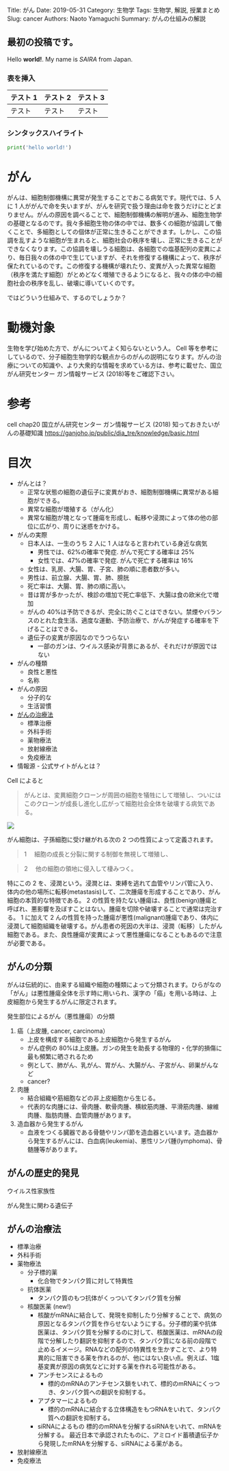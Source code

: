 Title: がん
Date: 2019-05-31
Category: 生物学
Tags: 生物学, 解説, 授業まとめ
Slug: cancer
Authors: Naoto Yamaguchi
Summary: がんの仕組みの解説

## 最初の投稿です。

Hello **world!**. My name is _SAIRA_ from Japan.

### 表を挿入

| テスト 1 | テスト 2 | テスト 3 |
| -------- | -------- | -------- |
| テスト   | テスト   | テスト   |

### シンタックスハイライト

```python
print('hello world!')
```

# がん

がんは、細胞制御機構に異常が発生することでおこる病気です。現代では、5 人に 1 人ががんで命を失いますが、がんを研究で扱う理由は命を救うだけにとどまりません。がんの原因を調べることで、細胞制御機構の解明が進み、細胞生物学の基礎となるのです。我々多細胞生物の体の中では、数多くの細胞が協調して働くことで、多細胞としての個体が正常に生きることができます。しかし、この協調を乱すような細胞が生まれると、細胞社会の秩序を壊し、正常に生きることができなくなります。この協調を壊しうる細胞は、各細胞での塩基配列の変異により、毎日我々の体の中で生じていますが、それを修復する機構によって、秩序が保たれているのです。この修復する機構が壊れたり、変異が入った異常な細胞（秩序を満たす細胞）がとめどなく増殖できるようになると、我々の体の中の細胞社会の秩序を乱し、破壊に導いていくのです。

ではどういう仕組みで、するのでしょうか？

# 動機対象

生物を学び始めた方で、がんについてよく知らないという人。
Cell 等を参考にしているので、分子細胞生物学的な観点からのがんの説明になります。がんの治療についての知識や、より大衆的な情報を求めている方は、参考に載せた、国立がん研究センター ガン情報サービス (2018)等をご確認下さい。

# 参考

cell chap20
国立がん研究センター ガン情報サービス (2018)
知っておきたいがんの基礎知識
https://ganjoho.jp/public/dia_tre/knowledge/basic.html

# 目次

  * がんとは？
    * 正常な状態の細胞の遺伝子に変異がおき、細胞制御機構に異常がある細胞ができる。
    * 異常な細胞が増殖する（がん化）
    * 異常な細胞が塊となって腫瘍を形成し、転移や浸潤によって体の他の部位に広がり、周りに迷惑をかける。
  * がんの実際
    * 日本人は、一生のうち 2 人に 1 人はなると言われている身近な病気
      * 男性では、62%の確率で発症. がんで死亡する確率は 25%
      * 女性では、47%の確率で発症. がんで死亡する確率は 16%
    * 女性は、乳房、大腸、胃、子宮、肺の順に患者数が多い。
    * 男性は、前立腺、大腸、胃、肺、膀胱
    * 死亡率は、大腸、胃、肺の順に高い。
    * 昔は胃が多かったが、検診の増加で死亡率低下、大腸は食の欧米化で増加
    * がんの 40%は予防できるが、完全に防ぐことはできない。禁煙やバランスのとれた食生活、適度な運動、予防治療で、がんが発症する確率を下げることはできる。
    * 遺伝子の変異が原因なのでうつらない
      * 一部のガンは、ウイルス感染が背景にあるが、それだけが原因ではない
  * がんの種類
    * 良性と悪性
    * 名称
  * がんの原因
    * 分子的な
    * 生活習慣
  * [がんの治療法](#cancer_treatment)
    * 標準治療
    * 外科手術
    * 薬物療法
    * 放射線療法
    * 免疫療法
  * 情報源 - 公式サイトがんとは？

Cell によると

> がんとは、変異細胞クローンが周囲の細胞を犠牲にして増殖し、ついにはこのクローンが成長し進化し広がって細胞社会全体を破壊する病気である。

![](https://paper-attachments.dropbox.com/s_B3B22EDC6578FBAF240D04242C36697E34E90BE462ACB6A923FB4B2FE05F2BDF_1558404445476_image.png)

がん細胞は、子孫細胞に受け継がれる次の 2 つの性質によって定義されます。

> 1 　細胞の成長と分裂に関する制御を無視して増殖し、

> 2 　他の細胞の領地に侵入して棲みつく。

特にこの 2 を、浸潤という。浸潤とは、束縛を逃れて血管やリンパ管に入り、体内の他の場所に転移(metastasis)して、二次腫瘍を形成することであり、がん細胞の本質的な特徴である。
2 の性質を持たない腫瘍は、良性(benign)腫瘍と呼ばれ、悪影響を及ぼすことはない。腫瘍を切除や破壊することで通常は完治する。
1 に加えて 2 んの性質を持った腫瘍が悪性(malignant)腫瘍であり、体内に浸潤して細胞組織を破壊する。がん患者の死因の大半は、浸潤（転移）したがん細胞である。また、良性腫瘍が変異によって悪性腫瘍になることもあるので注意が必要である。

## がんの分類

がんは伝統的に、由来する組織や細胞の種類によって分類されます。ひらがなの「がん」は悪性腫瘍全体を示す時に用いられ、漢字の「癌」を用いる時は、上皮細胞から発生するがんに限定されます。

発生部位によるがん（悪性腫瘍）の分類

1. 癌（上皮腫, cancer, carcinoma）
   * 上皮を構成する細胞である上皮細胞から発生するがん
   * がん症例の 80%は上皮腫。ガンの発生を助長する物理的・化学的損傷に最も頻繁に晒されるため
   * 例として、肺がん、乳がん、胃がん、大腸がん、子宮がん、卵巣がんなど
   * cancer?
2. 肉腫
   * 結合組織や筋細胞などの非上皮細胞から生じる。
   * 代表的な肉腫には、骨肉腫、軟骨肉腫、横紋筋肉腫、平滑筋肉腫、線維肉腫、脂肪肉腫、血管肉腫があります。
3. 造血器から発生するがん
   * 血液をつくる臓器である骨髄やリンパ節を造血器といいます。造血器から発生するがんには、白血病(leukemia)、悪性リンパ腫(lymphoma)、骨髄腫等があります。

## がんの歴史的発見

ウイルス性家族性

がん発生に関わる遺伝子

<a id="cancer_treatment"></a>

## がんの治療法

* 標準治療
* 外科手術
* 薬物療法
    * 分子標的薬
        * 化合物でタンパク質に対して特異性
    * 抗体医薬
        * タンパク質のもつ抗体がくっついてタンパク質を分解
    * 核酸医薬 (new!)
        * 核酸がmRNAに結合して、発現を抑制したり分解することで、病気の原因となるタンパク質を作らせないようにする。分子標的薬や抗体医薬は、タンパク質を分解するのに対して、核酸医薬は、mRNAの段階で分解したり翻訳を抑制するので、タンパク質になる前の段階で止めるイメージ。RNAなどの配列の特異性を生かすことで、より特異的に阻害できる薬を作れるのが、他にはない良い点。例えば、1塩基変異が原因の病気などに対する薬を作れる可能性がある。
        * アンチセンスによるもの
            * 標的のmRNAのアンチセンス鎖をいれて、標的のmRNAにくっつき、タンパク質への翻訳を抑制する。
        * アプタマーによるもの
            * 標的のmRNAに結合する立体構造をもつRNAをいれて、タンパク質への翻訳を抑制する。
        * siRNAによるもの
            標的のmRNAを分解するsiRNAをいれて、mRNAを分解する。
            最近日本で承認されたものに、アミロイド蓄積遺伝子から発現したmRNAを分解する、siRNAによる薬がある。
* 放射線療法
* 免疫療法
